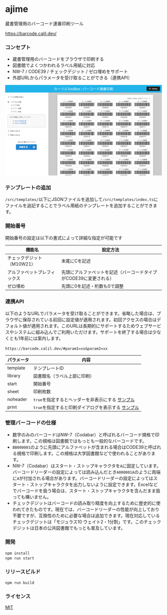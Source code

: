 ajime
================
蔵書管理用のバーコード連番印刷ツール

https://barcode.calil.dev/

### コンセプト

- 蔵書管理用のバーコードをブラウザで印刷する
- 図書館でよくつかわれるラベル用紙に対応
- NW-7 / CODE39 / チェックデジット / ゼロ埋めをサポート
- 外部URLからパラメータを受け取ることができる（連携API）

![画面イメージ](preview.png "画面イメージ")

### テンプレートの追加

`/src/templates/`以下にJSONファイルを追加して`/src/templates/index.ts`にファイルを追記することでラベル用紙のテンプレートを追加することができます。

### 開始番号

開始番号の設定は以下の書式によって詳細な指定が可能です

|  機能名  |  設定方法  |
| ---- | ---- |
|  チェックデジット（M10W21）  |  末尾にCを記述  |
|  アルファベットプレフィックス  |  先頭にアルファベットを記述（バーコードタイプがCODE39に変更される）  |
|  ゼロ埋め  | 先頭に0を記述・桁数も0で調整 |

### 連携API

以下のようなURLでパラメータを受け取ることができます。省略した場合は、ブラウザに保存されている前回に設定値が適用されます。初回アクセスの場合はデフォルト値が適用されます。このURLは長期的にサポートするためウェブサービスやシステムに組み込んでご利用いただけます。サポートを終了する場合は少なくとも1年前には案内します。

`https://barcode.calil.dev/#param1=xx&param2=xx`

|  パラメータ  |  内容  |
| ---- | ---- |
|  template  |  テンプレートID  |
|  library  |  図書館名（ラベル上部に印刷）  |
|  start  |  開始番号  |
|  sheet  |  印刷枚数  |
|  noheader | `true`を指定するとヘッダーを非表示にする [サンプル](https://barcode.calil.dev/#noheader=true) |
|  print | `true`を指定すると印刷ダイアログを表示する  [サンプル](https://barcode.calil.dev/#print=true)  |

### 管理バーコードの仕様

- 数字のみのバーコードはNW-7（Codabar）と呼ばれるバーコード規格で印刷します。この規格は図書館ではもっとも一般的なバーコードです。
- `BB000001`のように先頭にアルファベットが含まれる場合はCODE39と呼ばれる規格で印刷します。この規格は大学図書館などで使われることがあります。
- NW-7（Codabar）はスタート・ストップキャラクタを`A`に固定しています。バーコードリーダーの設定によっては読み込んだとき`A000001A`のように両端に`A`が付加される場合があります。バーコードリーダーの設定によってはスタート・ストップキャラクタを出力しないように設定できます。Excelなどでバーコードを扱う場合は、スタート・ストップキャラクタを含んだまま扱っても構いません。
- チェックデジットはバーコードの読み取り精度を向上するために歴史的に使われてきたものです。現在では、バーコードリーダーの性能が向上しており不要ですが、互換性のために必要な場合は追加できます。現在対応しているチェックデジットは「モジュラス10 ウェイト2・1分割」です。このチェックデジットは日本の公共図書館でもっとも普及しています。

### 開発

```
npm install
npm run start
```

### リリースビルド

```
npm run build
```

### ライセンス

[MIT](LICENSE)